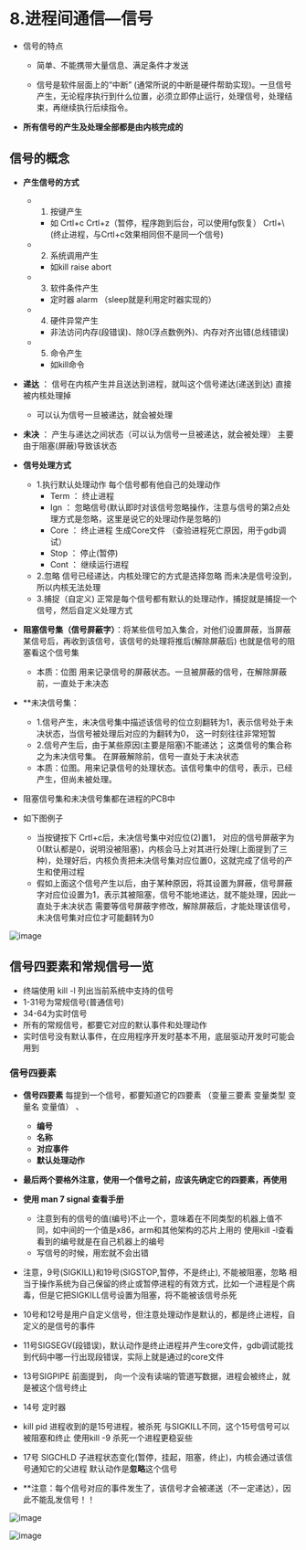 

# 8.进程间通信—信号  

* 信号的特点  
    * 简单、不能携带大量信息、满足条件才发送  

    * 信号是软件层面上的“中断” (通常所说的中断是硬件帮助实现)。一旦信号产生，无论程序执行到什么位置，必须立即停止运行，处理信号，处理结束，再继续执行后续指令。

* **所有信号的产生及处理全部都是由内核完成的**

## 信号的概念  

* **产生信号的方式**
    * 1. 按键产生
        * 如 Crtl+c   Crtl+z（暂停，程序跑到后台，可以使用fg恢复）    Crtl+\ (终止进程，与Crtl+c效果相同但不是同一个信号)

    * 2. 系统调用产生
        * 如kill   raise  abort
     
    * 3. 软件条件产生
        * 定时器 alarm （sleep就是利用定时器实现的）  

    * 4. 硬件异常产生
        * 非法访问内存(段错误)、除0(浮点数例外)、内存对齐出错(总线错误)  

    * 5. 命令产生  
        * 如kill命令 

* **递达** ： 信号在内核产生并且送达到进程，就叫这个信号递达(递送到达)    直接被内核处理掉
    * 可以认为信号一旦被递达，就会被处理 

* **未决** ： 产生与递达之间状态（可以认为信号一旦被递达，就会被处理）   主要由于阻塞(屏蔽)导致该状态  

* **信号处理方式**
    * 1.执行默认处理动作  每个信号都有他自己的处理动作 
        * Term ： 终止进程
        * Ign  ： 忽略信号(默认即时对该信号忽略操作，注意与信号的第2点处理方式是忽略，这里是说它的处理动作是忽略的)
        * Core ： 终止进程 生成Core文件  （查验进程死亡原因，用于gdb调试）
        * Stop ： 停止(暂停) 
        * Cont ： 继续运行进程  
    * 2.忽略  信号已经递达，内核处理它的方式是选择忽略     而未决是信号没到，所以内核无法处理  
    * 3.捕捉（自定义)  正常是每个信号都有默认的处理动作，捕捉就是捕捉一个信号，然后自定义处理方式  

* **阻塞信号集（信号屏蔽字）**：将某些信号加入集合，对他们设置屏蔽，当屏蔽某信号后，再收到该信号，该信号的处理将推后(解除屏蔽后)   也就是信号的阻塞看这个信号集
    * 本质：位图  用来记录信号的屏蔽状态。一旦被屏蔽的信号，在解除屏蔽前，一直处于未决态

* **未决信号集：
    * 1.信号产生，未决信号集中描述该信号的位立刻翻转为1，表示信号处于未决状态，当信号被处理后对应的为翻转为0， 这一时刻往往非常短暂   
    * 2.信号产生后，由于某些原因(主要是阻塞)不能递达； 这类信号的集合称之为未决信号集。 在屏蔽解除前，信号一直处于未决状态  
    * 本质：位图。用来记录信号的处理状态。该信号集中的信号，表示，已经产生，但尚未被处理。

* 阻塞信号集和未决信号集都在进程的PCB中  

* 如下图例子  
    * 当按键按下  Crtl+c后，未决信号集中对应位(2)置1， 对应的信号屏蔽字为0(默认都是0，说明没被阻塞)，内核会马上对其进行处理(上面提到了三种)，处理好后，内核负责把未决信号集对应位置0，这就完成了信号的产生和使用过程
    * 假如上面这个信号产生以后，由于某种原因，将其设置为屏蔽，信号屏蔽字对应位设置为1，表示其被阻塞，信号不能地递达，就不能处理，因此一直处于未决状态  需要等信号屏蔽字修改，解除屏蔽后，才能处理该信号，未决信号集对应位才可能翻转为0  

![image](https://user-images.githubusercontent.com/58176267/162742147-00d64f6e-424f-4d98-babb-55752badeba7.png)


## 信号四要素和常规信号一览  

* 终端使用 kill -l  列出当前系统中支持的信号
* 1-31号为常规信号(普通信号)
* 34-64为实时信号   
* 所有的常规信号，都要它对应的默认事件和处理动作  
* 实时信号没有默认事件，在应用程序开发时基本不用，底层驱动开发时可能会用到  

### 信号四要素  

* **信号四要素**    每提到一个信号，都要知道它的四要素     （变量三要素  变量类型 变量名 变量值）  、
   * **编号**
   * **名称**
   * **对应事件**
   * **默认处理动作**  

* **最后两个要格外注意，使用一个信号之前，应该先确定它的四要素，再使用**

* **使用 man 7 signal 查看手册**
    * 注意到有的信号的值(编号)不止一个，意味着在不同类型的机器上值不同，如中间的一个值是x86，arm和其他架构的芯片上用的   使用kill -l查看看到的编号就是在自己机器上的编号  
    * 写信号的时候，用宏就不会出错  

* 注意，9号(SIGKILL)和19号(SIGSTOP,暂停，不是终止), 不能被阻塞，忽略  相当于操作系统为自己保留的终止或暂停进程的有效方式，比如一个进程是个病毒，但是它把SIGKILL信号设置为阻塞，将不能被该信号杀死  
* 10号和12号是用户自定义信号，但注意处理动作是默认的，都是终止进程，自定义的是信号的事件
* 11号SIGSEGV(段错误)，默认动作是终止进程并产生core文件，gdb调试能找到代码中哪一行出现段错误，实际上就是通过的core文件  
* 13号SIGPIPE  前面提到， 向一个没有读端的管道写数据，进程会被终止，就是被这个信号终止  
* 14号 定时器  
* kill pid  进程收到的是15号进程，被杀死    与SIGKILL不同，这个15号信号可以被阻塞和终止  使用kill -9 杀死一个进程更稳妥些
* 17号 SIGCHLD 子进程状态变化(暂停，挂起，阻塞，终止)，内核会通过该信号通知它的父进程  默认动作是**忽略**这个信号

* **注意：每个信号对应的事件发生了，该信号才会被递送（不一定递达），因此不能乱发信号！！

![image](https://user-images.githubusercontent.com/58176267/162745790-da86338f-556f-4911-8471-fa65af04ab3c.png)

![image](https://user-images.githubusercontent.com/58176267/162745490-71b70b6c-ca72-476c-8c47-13b170ecc75e.png)
















